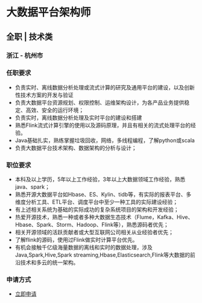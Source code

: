 
# 大数据平台架构师
## 全职  |  技术类
### 浙江 - 杭州市

### 任职要求
- 负责实时、离线数据分析处理或流式计算的研究及通用平台的建设，以及创新性技术方案的开发与验证
- 负责大数据平台资源规划、权限控制、运维架构设计，为各产品业务提供稳定、高效、安全的运行环境；
- 负责实时，离线数据分析处理及实时平台的建设和搭建
- 熟悉Flink流式计算引擎的使用以及源码原理，并且有相关的流式处理平台的经验。
- Java基础扎实，熟练掌握垃圾回收，网络，多线程编程，了解python或scala
- 负责大数据平台技术架构、数据架构的分析与设计；
### 职位要求
- 本科及以上学历，5年以上工作经验，3年以上大数据领域工作经验，熟悉java、spark；
- 熟悉开源大数据平台如Hbase、ES、Kylin、tidb等，有实际的报表平台、多维度分析工具、ETL平台、调度平台中至少一种工具的实际建设经验；
- 有上述相关系统为基础的实际成功的复杂系统项目的架构和开发经验；
- 热爱开源技术，熟悉一种或者多种大数据生态技术（Flume，Kafka、Hive、Hbase、Spark、Storm、Hadoop、Flink等），熟悉源码者优先；
- 相关开源领域的活跃贡献者或大型互联网公司相关从业经验者优先；
- 了解flink的源码，使用过Flink做实时计算平台优先。
- 有机会接触千亿级海量数据的离线和实时的数据处理，涉及Java,Spark,Hive,Spark streaming,Hbase,Elasticsearch,Flink等大数据的前沿技术和多云的统一架构。
### 申请方式
- <a href="mailto:hr@tuya.com?subject=求职简历-大数据平台架构师-来自GitHub">立即申请</a>